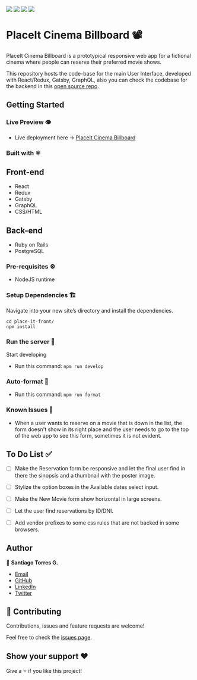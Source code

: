 ![](https://img.shields.io/badge/NodeJS-10.16.3-green)
![](https://img.shields.io/badge/React-16.12.0-blue)
![](https://img.shields.io/badge/Redux-4.0.1-green?style=flat-square)
![](https://img.shields.io/badge/Beta-0.76-red?style=flat-square)

# PlaceIt Cinema Billboard 📽

PlaceIt Cinema Billboard is a prototypical responsive web app for a fictional cinema where people can reserve their preferred movie shows. 

This repository hosts the code-base for the main User Interface, developed with React/Redux, Gatsby, GraphQL, also you can check the codebase for the backend in this [open source repo](https://github.com/stiakov/place-it-api).

## Getting Started

### Live Preview 👁
* Live deployment here -> [PlaceIt Cinema Billboard](https://stiakov.github.io/place-it-front/)

### Built with ⚛️
## Front-end

* React
* Redux
* Gatsby
* GraphQL
* CSS/HTML

## Back-end

* Ruby on Rails
* PostgreSQL 


### Pre-requisites ⚙️
* NodeJS runtime

### Setup Dependencies 🏗

Navigate into your new site’s directory and install the dependencies.

  ```
  cd place-it-front/
  npm install
  ```

### Run the server 🚀
Start developing

* Run this command: `npm run develop`

### Auto-format 🎨
* Run this command: `npm run format`

### Known Issues 🐛
* When a user wants to reserve on a movie that is down in the list, the form doesn't show in its right place and the user needs to go to the top of the web app to see this form, sometimes it is not evident.

## To Do List ✅
- [ ] Make the Reservation form be responsive and let the final user find in there the sinopsis and a thumbnail with the poster image.
- [ ] Stylize the option boxes in the Available dates select input.
- [ ] Make the New Movie form show horizontal in large screens.
- [ ] Let the user find reservations by ID/DNI.
- [ ] Add vendor prefixes to some css rules that are not backed in some browsers.


## Author

👤 **Santiago Torres G.**

* [Email](stiakov@pm.me)
* [GitHub](https://github.com/stiakov)
* [LinkedIn](https://www.linkedin.com/in/stiakov/)
* [Twitter](https://twitter.com/st_iakov)

## 🤝 Contributing

Contributions, issues and feature requests are welcome!

Feel free to check the [issues page](issues/).

## Show your support ❤

Give a ⭐️ if you like this project!
